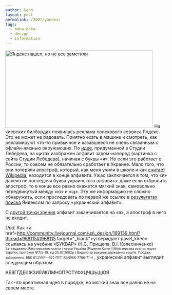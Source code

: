 ```yaml
---
author: Genn
layout: post
permalink: /2007/yandex/
tags:
  - baka-baka
  - design
  - information
---
```

<img src='http://mega.genn.org/=^_^=/uploads/2007/09/yandex.jpg' alt='Яндекс нашел, но не все заметили' width="460" height="242" />  
На киевских билбордах появилась реклама поискового сервиса Яндекс. Это не может не радовать. Приятно ехать в машине и смотреть, как рекламируют что-то привычное и казавшееся не очень связанным с офлайн-жизнью окружающих. По <a href="http://www.artlebedev.ru/everything/yandex/alphabet/" target="_blank">идее</a>, придуманной в Студии Лебедева, на щитах изображен алфавит задом-наперед (картинка с сайта Студии Лебедева), начиная с буквы «я». Но если это работает в России, то совсем не обязательно сработает в Украине. Мало того, что они потеряли апостроф, который, как меня учили в школе и как <a href="http://uk.wikipedia.org/wiki/Українська_абетка" target="_blank">считает Wikipedia</a>, находится в конце алфавита. Ужас заключается в том, что «я» далеко не последняя буква украинского алфавита: даже если отбросить апостроф, то в конце все равно окажется мягкий знак, самовольно передвинутый между «ю» и «щ». Эту же информацию не сложно обнаружить, если проследовать по первой же ссылке в <a href="http://www.yandex.ru/yandsearch?text=%F3%EA%F0%E0%E8%ED%F1%EA%E8%E9+%E0%EB%F4%E0%E2%E8%F2&#038;rpt=rad" target="_blank">результатах поиска</a> Яндексом по запросу «украинский алфавит».

<!--more-->

С <a href="http://uk.wikipedia.org/wiki/Українська_мова" target="_blank">другой точки зрения</a> алфавит заканчивается на «я», а апостроф в него не входит.

*Upd.* Как <a href=http://community.livejournal.com/ua\_design/169139.html?thread=968115#t968115 target="\_blank">утверждает pavel_kireev</a> ссылаясь на учебник «БУКВАР» (К.С. Прищепа, В.І. Колесниченко) <span style="font-size: 10px;">Затверджено Міністерством освіти і науки України (Рішення Колегії Міністерства освіти і науки України, протокол №7/5-19, від 25.07.2002р.) Видано за рахунок державних коштів. Продаж заборонено. ББК 81.2УКР—922 П77 ISBN966-7786-71-4</span> , украинский алфавит выглядит следующим образом:

АБВГҐДЕЄЖЗИІЇЙКЛМНОПРСТУФХЦЧШЬЩЮЯ

Так что креативная идея в порядке, но мягкий знак все равно не на своем месте.